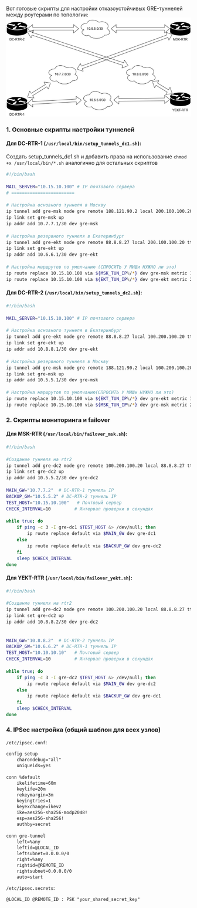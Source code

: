 Вот готовые скрипты для настройки отказоустойчивых GRE-туннелей между роутерами по топологии:
![topology](../assets/VPN_Topology.png)


### 1. Основные скрипты настройки туннелей

#### Для DC-RTR-1 (`/usr/local/bin/setup_tunnels_dc1.sh`):
Создать setup_tunnels_dc1.sh и добавить права на использование
` chmod +x /usr/local/bin/*.sh ` аналогично для остальных скриптов
```bash
#!/bin/bash

MAIL_SERVER="10.15.10.100" # IP почтового сервера
# ========================

# Настройка основного туннеля в Москву
ip tunnel add gre-msk mode gre remote 188.121.90.2 local 200.100.100.20 ttl 255
ip link set gre-msk up
ip addr add 10.7.7.1/30 dev gre-msk

# Настройка резервного туннеля в Екатеринбург
ip tunnel add gre-ekt mode gre remote 88.8.8.27 local 200.100.100.20 ttl 255
ip link set gre-ekt up
ip addr add 10.6.6.1/30 dev gre-ekt

# Настройка маршрутов по умолчанию (СПРОСИТЬ У МИШи НУЖНО ли это)
ip route replace 10.15.10.100 via ${MSK_TUN_IP%/*} dev gre-msk metric 100
ip route replace 10.15.10.100 via ${EKT_TUN_IP%/*} dev gre-ekt metric 200
```

#### Для DC-RTR-2 (`/usr/local/bin/setup_tunnels_dc2.sh`):
```bash
#!/bin/bash

MAIL_SERVER="10.15.10.100" # IP почтового сервера

# Настройка основного туннеля в Екатеринбург
ip tunnel add gre-ekt mode gre remote 88.8.8.27 local 100.200.100.20 ttl 255
ip link set gre-ekt up
ip addr add 10.8.8.1/30 dev gre-ekt

# Настройка резервного туннеля в Москву
ip tunnel add gre-msk mode gre remote 188.121.90.2 local 100.200.100.20 ttl 255
ip link set gre-msk up
ip addr add 10.5.5.1/30 dev gre-msk 

# Настройка маршрутов по умолчанию(СПРОСИТЬ У МИШи НУЖНО ли это)
ip route replace 10.15.10.100 via ${EKT_TUN_IP%/*} dev gre-ekt metric 100
ip route replace 10.15.10.100 via ${MSK_TUN_IP%/*} dev gre-msk metric 200
```

### 2. Скрипты мониторинга и failover

#### Для MSK-RTR (`/usr/local/bin/failover_msk.sh`):
```bash
#!/bin/bash

#Создание туннеля на rtr2
ip tunnel add gre-dc2 mode gre remote 100.200.100.20 local 88.8.8.27 ttl 255
ip link set gre-dc2 up
ip addr add 10.5.5.2/30 dev gre-dc2

MAIN_GW="10.7.7.2"  # DC-RTR-1 туннель IP
BACKUP_GW="10.5.5.2" # DC-RTR-2 туннель IP
TEST_HOST="10.15.10.100"   # Почтовый сервер
CHECK_INTERVAL=10         # Интервал проверки в секундах

while true; do
    if ping -c 3 -I gre-dc1 $TEST_HOST &> /dev/null; then
        ip route replace default via $MAIN_GW dev gre-dc1
    else
        ip route replace default via $BACKUP_GW dev gre-dc2
    fi
    sleep $CHECK_INTERVAL
done
```

#### Для YEKT-RTR (`/usr/local/bin/failover_yekt.sh`):
```bash
#!/bin/bash

#Создание туннеля на rtr2
ip tunnel add gre-dc2 mode gre remote 100.200.100.20 local 88.8.8.27 ttl 255
ip link set gre-dc2 up
ip addr add 10.8.8.2/30 dev gre-dc2


MAIN_GW="10.8.8.2"  # DC-RTR-2 туннель IP
BACKUP_GW="10.6.6.2" # DC-RTR-1 туннель IP
TEST_HOST="10.10.10.10"   # Почтовый сервер
CHECK_INTERVAL=10         # Интервал проверки в секундах

while true; do
    if ping -c 3 -I gre-dc2 $TEST_HOST &> /dev/null; then
        ip route replace default via $MAIN_GW dev gre-dc2
    else
        ip route replace default via $BACKUP_GW dev gre-dc1
    fi
    sleep $CHECK_INTERVAL
done
```


### 4. IPSec настройка (общий шаблон для всех узлов)

`/etc/ipsec.conf`:
```
config setup
    charondebug="all"
    uniqueids=yes

conn %default
    ikelifetime=60m
    keylife=20m
    rekeymargin=3m
    keyingtries=1
    keyexchange=ikev2
    ike=aes256-sha256-modp2048!
    esp=aes256-sha256!
    authby=secret

conn gre-tunnel
    left=%any
    leftid=@LOCAL_ID
    leftsubnet=0.0.0.0/0
    right=%any
    rightid=@REMOTE_ID
    rightsubnet=0.0.0.0/0
    auto=start
```

`/etc/ipsec.secrets`:
```
@LOCAL_ID @REMOTE_ID : PSK "your_shared_secret_key"
```
